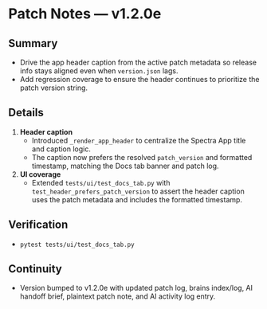 # Patch Notes — v1.2.0e

## Summary
- Drive the app header caption from the active patch metadata so release info stays aligned even when `version.json` lags.
- Add regression coverage to ensure the header continues to prioritize the patch version string.

## Details
1. **Header caption**
   - Introduced `_render_app_header` to centralize the Spectra App title and caption logic.
   - The caption now prefers the resolved `patch_version` and formatted timestamp, matching the Docs tab banner and patch log.
2. **UI coverage**
   - Extended `tests/ui/test_docs_tab.py` with `test_header_prefers_patch_version` to assert the header caption uses the patch metadata and includes the formatted timestamp.

## Verification
- `pytest tests/ui/test_docs_tab.py`

## Continuity
- Version bumped to v1.2.0e with updated patch log, brains index/log, AI handoff brief, plaintext patch note, and AI activity log entry.
